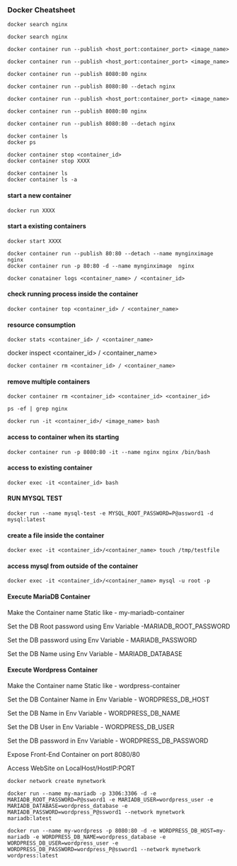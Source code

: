 ### Docker Cheatsheet

```
docker search nginx
```
```
docker search nginx
```
```
docker container run --publish <host_port:container_port> <image_name>
```
```
docker container run --publish <host_port:container_port> <image_name>
```
```
docker container run --publish 8080:80 nginx
```
```
docker container run --publish 8080:80 --detach nginx
```
```
docker container run --publish <host_port:container_port> <image_name>
```
```
docker container run --publish 8080:80 nginx
```
```
docker container run --publish 8080:80 --detach nginx
```
```
docker container ls
docker ps
```
```
docker container stop <container_id>
docker container stop XXXX
```
```
docker container ls
docker container ls -a
```

#### start a new container
```
docker run XXXX
```
#### start a existing containers
```
docker start XXXX
```

```
docker container run --publish 80:80 --detach --name mynginximage  nginx
docker container run -p 80:80 -d --name mynginximage  nginx
```
```
docker conatainer logs <container_name> / <container_id>
```

#### check running process inside the container
```
docker container top <container_id> / <container_name>
```
#### resource consumption

```
docker stats <container_id> / <container_name>
```

docker inspect <container_id> / <container_name>
```
docker container rm <container_id> / <container_name>
```
#### remove multiple containers
```
docker container rm <container_id> <container_id> <container_id>
```

```
ps -ef | grep nginx
```
```
docker run -it <container_id>/ <image_name> bash
```
#### access to container when its starting
```
docker container run -p 8080:80 -it --name nginx nginx /bin/bash
```
#### access to existing container 
```
docker exec -it <container_id> bash
```
#### RUN MYSQL TEST
```
docker run --name mysql-test -e MYSQL_ROOT_PASSWORD=P@assword1 -d mysql:latest
```
#### create a file inside the container
```
docker exec -it <container_id>/<container_name> touch /tmp/testfile
```
#### access mysql from outside of the container
```
docker exec -it <container_id>/<container_name> mysql -u root -p
```

#### Execute MariaDB Container
<p> Make the Container name Static like - my-mariadb-container

Set the DB Root password using Env Variable -MARIADB_ROOT_PASSWORD

Set the DB password using Env Variable - MARIADB_PASSWORD

Set the DB Name using Env Variable - MARIADB_DATABASE </p>

#### Execute Wordpress Container

<p> Make the Container name Static like - wordpress-container

Set the DB Container Name in Env Variable - WORDPRESS_DB_HOST

Set the DB Name in Env Variable - WORDPRESS_DB_NAME

Set the DB User in Env Variable - WORDPRESS_DB_USER

Set the DB password in Env Variable - WORDPRESS_DB_PASSWORD

Expose Front-End Container on port 8080/80

Access WebSite on LocalHost/HostIP:PORT </p>

```
docker network create mynetwork
```
```
docker run --name my-mariadb -p 3306:3306 -d -e MARIADB_ROOT_PASSWORD=P@ssword1 -e MARIADB_USER=wordpress_user -e MARIADB_DATABASE=wordpress_database -e MARIADB_PASSWORD=wordpress_P@ssword1 --network mynetwork mariadb:latest
```
```
docker run --name my-wordpress -p 8080:80 -d -e WORDPRESS_DB_HOST=my-mariadb -e WORDPRESS_DB_NAME=wordpress_database -e WORDPRESS_DB_USER=wordpress_user -e WORDPRESS_DB_PASSWORD=wordpress_P@ssword1 --network mynetwork wordpress:latest
```

<!--- find / -name "index.html" --->